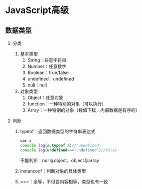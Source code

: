 # JavaScript高级

## 数据类型

1. 分类

   1. 基本类型
      1. String：任意字符串
      2. Number：任意数字
      3. Boolean：true/false
      4. undefined：undefined
      5. null：null
   2. 对象类型
      1. Object：任意对象
      2. function：一种特别的对象（可以执行）
      3. Array：一种特别的对象（数值下标，内部数据是有序的）

2. 判断

   1. typeof：返回数据类型的字符串表达式

      ```js
      var a
      console.log(a,typeof a)//'undefined'
      console.log(undefined==='undefined')//false
      ```

      不能判断：null与object，object与array

   2. instanceof：判断对象的具体类型

   3. ===：全等，不但要内容相等，类型也有一致
